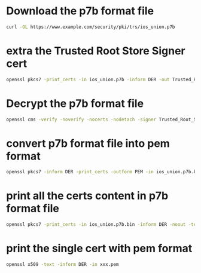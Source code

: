 # Download the p7b format file

```bash
curl -OL https://www.example.com/security/pki/trs/ios_union.p7b
```

# extra the Trusted Root Store Signer cert

```bash
openssl pkcs7 -print_certs -in ios_union.p7b -inform DER -out Trusted_Root_Store_Signer.pem
```

# Decrypt the p7b format file

```bash
openssl cms -verify -noverify -nocerts -nodetach -signer Trusted_Root_Store_Signer.pem -inform DER -in ios_union.p7b -outform DER -out ios_union.p7b.bin
```

# convert p7b format file into pem format

```bash
openssl pkcs7 -inform DER -print_certs -outform PEM -in ios_union.p7b.bin -out ios_union.pem
```

# print all the certs content in p7b format file

```bash
openssl pkcs7 -print_certs -in ios_union.p7b.bin -inform DER -noout -text
```

# print the single cert with pem format

```bash
openssl x509 -text -inform DER -in xxx.pem
```

